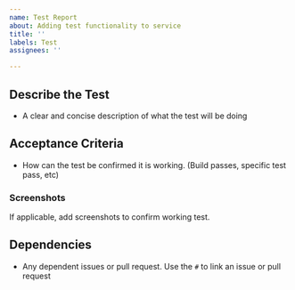 ```yaml
---
name: Test Report
about: Adding test functionality to service
title: ''
labels: Test
assignees: ''

---
```


## **Describe the Test**
- A clear and concise description of what the test will be doing

## **Acceptance Criteria**
- How can the test be confirmed it is working. (Build passes, specific test pass, etc)

### **Screenshots**
If applicable, add screenshots to confirm working test.

## **Dependencies**
- Any dependent issues or pull request. Use the `#` to link an issue or pull request
